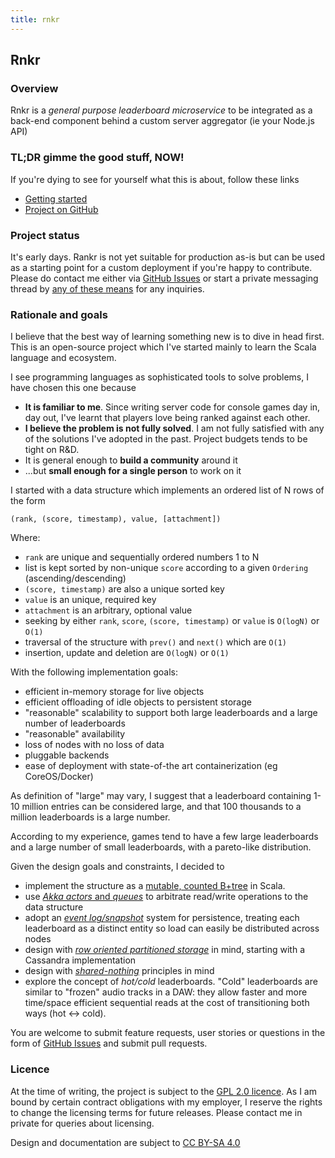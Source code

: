 ```yaml
---
title: rnkr
---
```


## Rnkr

### Overview

Rnkr is a *general purpose leaderboard microservice* to be integrated as a back-end component behind
a custom server aggregator (ie your Node.js API)

### TL;DR gimme the good stuff, NOW!

If you're dying to see for yourself what this is about, follow these links

- [Getting started](quickstart)
- [Project on GitHub](https://github.com/itadinanta/rnkr)

### Project status

It's early days. Rankr is not yet suitable for production as-is but can be used as a starting
point for a custom deployment if you're happy to contribute. Please do contact me either
via [GitHub Issues](https://github.com/itadinanta/rnkr/issues) or start a private messaging thread by
[any of these means](http://www.itadinanta.net/about) for any inquiries.

### Rationale and goals

I believe that the best way of learning something new is to dive in head first. 
This is an open-source project which I've started mainly to learn the Scala language and ecosystem. 

I see programming languages as sophisticated tools to solve problems, I have chosen this one
because

- **It is familiar to me**. Since writing server code for console games day in, day out, I've learnt that 
players love being ranked against each other.
- **I believe the problem is not fully solved**. I am not fully satisfied with any of the solutions I've
adopted in the past. Project budgets tends to be tight on R&D.
- It is general enough to **build a community** around it
- ...but **small enough for a single person** to work on it

I started with a data structure which implements an ordered list of N rows of the form

	(rank, (score, timestamp), value, [attachment])

Where:

- `rank` are unique and sequentially ordered numbers 1 to N
- list is kept sorted by non-unique `score` according to a given `Ordering` (ascending/descending)
- `(score, timestamp)` are also a unique sorted key
- `value` is an unique, required key
- `attachment` is an arbitrary, optional value
- seeking by either `rank`, `score`, `(score, timestamp)` or `value` is `O(logN)` or `O(1)`
- traversal of the structure with `prev()` and `next()` which are `O(1)`
- insertion, update and deletion are `O(logN)` or `O(1)`
	
With the following implementation goals:

- efficient in-memory storage for live objects
- efficient offloading of idle objects to persistent storage
- "reasonable" scalability to support both large leaderboards and a large number of leaderboards
- "reasonable" availability
- loss of nodes with no loss of data
- pluggable backends
- ease of deployment with state-of-the art containerization (eg CoreOS/Docker)

As definition of "large" may vary, I suggest that a leaderboard containing 1-10 million entries can 
be considered large, and that 100 thousands to a million leaderboards is a large number.

According to my experience, games tend to have a few large leaderboards and a large number of small
leaderboards, with a pareto-like distribution.

Given the design goals and constraints, I decided to 

- implement the structure as a 
[mutable, counted B+tree](https://github.com/itadinanta/rnkr/tree/master/rnkr-core/src/main/scala/net/itadinanta/rnkr/core/tree)
in Scala.
- use [*Akka actors* and *queues*](https://github.com/itadinanta/rnkr/tree/master/rnkr-support/src/main/scala/net/itadinanta/rnkr/core/arbiter) 
to arbitrate read/write operations to the data structure
- adopt an 
[*event log/snapshot*](https://github.com/itadinanta/rnkr/tree/master/rnkr-engine/src/main/scala/net/itadinanta/rnkr/engine)
system for persistence, treating each leaderboard as a distinct entity so load can easily be distributed across nodes
- design with
[*row oriented partitioned storage*](https://github.com/itadinanta/rnkr/tree/master/rnkr-engine/src/main/scala/net/itadinanta/rnkr/backend)
in mind, starting with a Cassandra implementation
- design with
[*shared-nothing*](https://github.com/itadinanta/rnkr/tree/master/rnkr-cluster/src/main/scala/net/itadinanta/rnkr/cluster)
principles in mind
- explore the concept of *hot/cold* leaderboards. "Cold" leaderboards are similar to "frozen" audio tracks
in a DAW: they allow faster and more time/space efficient sequential reads at the cost of transitioning
both ways (hot <-> cold).

You are welcome to submit feature requests, user stories or questions in the form of
[GitHub Issues](https://github.com/itadinanta/rnkr/issues) and submit pull requests.

### Licence

At the time of writing, the project is subject to the
[GPL 2.0 licence](https://www.gnu.org/licenses/old-licenses/gpl-2.0.en.html). As I am bound by
certain contract obligations with my employer, I reserve the rights to change the licensing terms for
future releases. Please contact me in private for queries about licensing.

Design and documentation are subject to [CC BY-SA 4.0](http://creativecommons.org/licenses/by-sa/4.0/)
